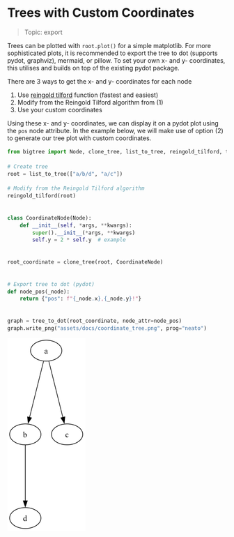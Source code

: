# Trees with Custom Coordinates

> Topic: export

Trees can be plotted with `root.plot()` for a simple matplotlib. For more sophisticated plots, it is recommended to
export the tree to dot (supports pydot, graphviz), mermaid, or pillow. To set your own x- and y- coordinates, this
utilises and builds on top of the existing pydot package.

There are 3 ways to get the x- and y- coordinates for each node

1. Use [reingold tilford](../bigtree/utils/plot.md#bigtree.utils.plot.reingold_tilford) function (fastest and easiest)
2. Modify from the Reingold Tilford algorithm from (1)
3. Use your custom coordinates

Using these x- and y- coordinates, we can display it on a pydot plot using the `pos` node attribute. In the example
below, we will make use of option (2) to generate our tree plot with custom coordinates.

```python hl_lines="25"
from bigtree import Node, clone_tree, list_to_tree, reingold_tilford, tree_to_dot

# Create tree
root = list_to_tree(["a/b/d", "a/c"])

# Modify from the Reingold Tilford algorithm
reingold_tilford(root)


class CoordinateNode(Node):
    def __init__(self, *args, **kwargs):
        super().__init__(*args, **kwargs)
        self.y = 2 * self.y  # example


root_coordinate = clone_tree(root, CoordinateNode)


# Export tree to dot (pydot)
def node_pos(_node):
    return {"pos": f"{_node.x},{_node.y}!"}


graph = tree_to_dot(root_coordinate, node_attr=node_pos)
graph.write_png("assets/docs/coordinate_tree.png", prog="neato")
```

![Custom Coordinate Tree Output](https://github.com/kayjan/bigtree/raw/master/assets/docs/coordinate_tree.png "Custom Coordinate Tree Output")
